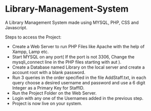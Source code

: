 # Library-Management-System
A Library Management System made using MYSQL, PHP, CSS and Javascript.

Steps to access the Project:
* Create a Web Server to run PHP Files like Apache with the help of Xampp, Lamp etc.
* Start MYSQL on any port( If the port is not 3306, Change the mysqli_connect line in the PHP files starting with aut ).
* Create a Database named Library on the local server and create a account root with a blank password.
* Run 3 queries in the order specified in the file AddStaff.txt, in each query choose a desired username and password and use a 6 digit Integer as a Primary Key for StaffID.
* Run the Project Folder on the Web Server.
* Login with any one of the Usernames added in the previous step.
* Project is now live on your system.
